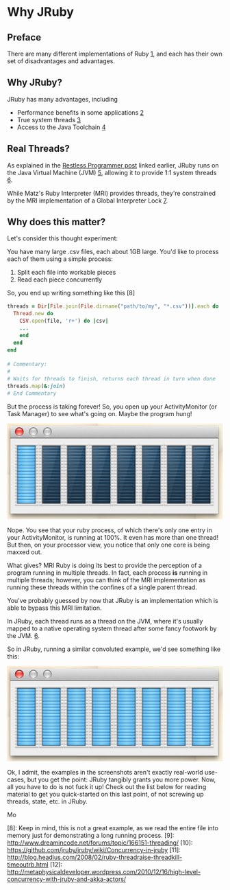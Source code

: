 # Why JRuby

## Preface

There are many different implementations of Ruby [1], and each has their own
set of disadvantages and advantages. 

## Why JRuby?

JRuby has many advantages, including

- Performance benefits in some applications [2]
- True system threads [3]
- Access to the Java Toolchain [4]

## Real Threads?

As explained in the
[Restless Programmer post](
http://www.restlessprogrammer.com/2013/02/multi-threading-in-jruby.html
) linked earlier, JRuby runs on the Java Virtual Machine
 (JVM) [5], allowing it to provide 1:1 system threads [6].

While Matz's Ruby Interpreter (MRI) provides threads, they're constrained by
 the MRI implementation of a Global Interpreter Lock [7]. 

## Why does this matter?

Let's consider this thought experiment:

You have many large .csv files, each about 1GB large. You'd like to process 
each of them using a simple process:

1. Split each file into workable pieces
2. Read each piece concurrently

So, you end up writing something like this [8]

```ruby
threads = Dir[File.join(File.dirname("path/to/my", "*.csv"))].each do |file|
  Thread.new do
    CSV.open(file, 'r+') do |csv|
    ...
    end
  end
end

# Commentary:
#
# Waits for threads to finish, returns each thread in turn when done
threads.map(&:join)
# End Commentary
```

But the process is taking forever! So, you open up your ActivityMonitor (or
 Task Manager) to see what's going on. Maybe the program hung!

![Example 100% CPU Core utilization in MRI Ruby](/assets/img/mriThreads.png)

Nope. You see that your ruby process, of which there's only one entry in your 
ActivityMonitor, is running at 100%. It even has more than one thread! But 
then, on your processor view, you notice that only one core is being maxxed out. 

What gives? MRI Ruby is doing its best to provide the perception of a program 
running in multiple threads. In fact, each process **is** running in multiple 
threads; however, you can think of the MRI implementation as running these 
threads within the confines of a single parent thread.

You've probably guessed by now that JRuby is an implementation which is able to 
bypass this MRI limitation.

In JRuby, each thread runs as a thread on the JVM, where it's usually mapped to 
a native operating system thread after some fancy footwork by the JVM. [6].

So in JRuby, running a similar convoluted example, we'd see something like this:

![Example >100% CPU Core utilization in JRuby](/assets/img/jrubyThreads.png)

Ok, I admit, the examples in the screenshots aren't exactly real-world 
use-cases, but you get the point: JRuby tangibly grants you more power. Now, 
all you have to do is not fuck it up! Check out the list below for reading 
material to get you quick-started on this last point, of not screwing up 
threads, state, etc. in JRuby.

Mo 

[1]: http://en.wikipedia.org/wiki/Ruby_(programming_language)#Alternate_implementations
[2]: http://stackoverflow.com/a/13448080/1162491
[3]: http://www.restlessprogrammer.com/2013/02/multi-threading-in-jruby.html
[4]: https://github.com/jruby/jruby/wiki/CallingJavaFromJRuby
[5]: http://en.wikipedia.org/wiki/Java_virtual_machine
[6]: http://blog.jamesdbloom.com/JVMInternals.html
[7]: http://www.jstorimer.com/blogs/workingwithcode/8085491-nobody-understands-the-gil
[8]: Keep in mind, this is not a great example, as we read the entire file
into memory just for demonstrating a long running process.
[9]: http://www.dreamincode.net/forums/topic/166151-threading/
[10]: https://github.com/jruby/jruby/wiki/Concurrency-in-jruby
[11]: http://blog.headius.com/2008/02/ruby-threadraise-threadkill-timeoutrb.html
[12]: http://metaphysicaldeveloper.wordpress.com/2010/12/16/high-level-concurrency-with-jruby-and-akka-actors/
